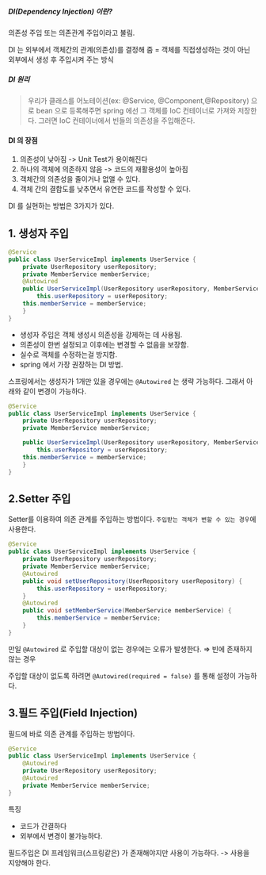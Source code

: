 ##### DI(Dependency Injection) 이란?
의존성 주입 또는 의존관계 주입이라고 불림.

DI 는 외부에서 객체간의 관계(의존성)를 결정해 줌 = 객체를 직접생성하는 것이 아닌 외부에서 생성 후 주입시켜 주는 방식 

##### DI 원리
>우리가 클래스를 어노테이션(ex: @Service, @Component,@Repository) 으로  bean 으로 등록해주면 spring 에선 그 객체를 IoC 컨테이너로 가져와 저장한다. 
그러면 IoC 컨테이너에서 빈들의 의존성을 주입해준다.

#### DI 의 장점
1. 의존성이 낮아짐 -> Unit Test가 용이해진다 
2. 하나의 객체에 의존하지 않음 -> 코드의 재활용성이 높아짐
3. 객체간의 의존성을 줄이거나 없앨 수 있다.
4. 객체 간의 결합도를 낮추면서 유연한 코드를 작성할 수 있다.


DI 를 실현하는 방법은 3가지가 있다.

## 1. 생성자 주입
```java
@Service 
public class UserServiceImpl implements UserService {   
    private UserRepository userRepository; 
    private MemberService memberService; 
    @Autowired 
    public UserServiceImpl(UserRepository userRepository, MemberService memberService) { 
        this.userRepository = userRepository; 
	this.memberService = memberService; 
    } 
}
```

* 생성자 주입은 객체 생성시 의존성을 강제하는 데 사용됨.
* 의존성이 한번 설정되고 이후에는 변경할 수 없음을 보장함.
* 실수로 객체를 수정하는걸 방지함.
* spring 에서 가장 권장하는 DI 방법.

스프링에서는 생성자가 1개만 있을 경우에는 `@Autowired` 는 생략 가능하다. 그래서 아래와 같이 변경이 가능하다.

```java
@Service 
public class UserServiceImpl implements UserService {   
    private UserRepository userRepository; 
    private MemberService memberService; 

    public UserServiceImpl(UserRepository userRepository, MemberService memberService) { 
        this.userRepository = userRepository; 
	this.memberService = memberService; 
    } 
}
```

## 2.Setter 주입
Setter를 이용하여 의존 관계를 주입하는 방법이다. `주입받는 객체가 변할 수 있는 경우`에 사용한다.

```java
@Service 
public class UserServiceImpl implements UserService { 
    private UserRepository userRepository; 
    private MemberService memberService; 
    @Autowired 
    public void setUserRepository(UserRepository userRepository) { 
        this.userRepository = userRepository; 
    } 
    @Autowired 
    public void setMemberService(MemberService memberService) { 
        this.memberService = memberService; 
    } 
}

```

만일 `@Autowired` 로 주입할 대상이 없는 경우에는 오류가 발생한다. ⇒ 빈에 존재하지 않는 경우

주입할 대상이 없도록 하려면 `@Autowired(required = false)` 를 통해 설정이 가능하다.


## 3.필드 주입(Field Injection)
필드에 바로 의존 관계를 주입하는 방법이다.

```java
@Service 
public class UserServiceImpl implements UserService { 
    @Autowired
    private UserRepository userRepository; 
    @Autowired
    private MemberService memberService; 
}
```

특징
* 코드가 간결하다
* 외부에서 변경이 불가능하다.

필드주입은 DI 프레임워크(스프링같은) 가 존재해야지만 사용이 가능하다. -> 사용을 지양해야 한다.